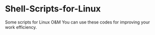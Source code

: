 # Shell-Scripts-for-Linux
Some scripts for Linux O&amp;M
You can use these codes for improving your work efficiency.
